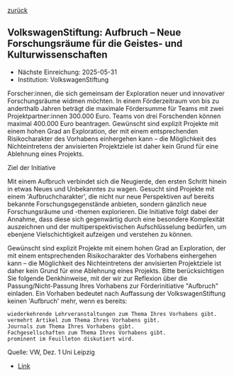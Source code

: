 [zurück](/funding/)

## VolkswagenStiftung: Aufbruch – Neue Forschungsräume für die Geistes- und Kulturwissenschaften

* Nächste Einreichung: 2025-05-31
* Institution: VolkswagenStiftung

Forscher:innen, die sich gemeinsam der Exploration neuer und innovativer Forschungsräume widmen möchten. In einem Förderzeitraum von bis zu anderthalb Jahren beträgt die maximale Fördersumme für Teams mit zwei Projektpartner:innen 300.000 Euro. Teams von drei Forschenden können maximal 400.000 Euro beantragen.
Gewünscht sind explizit Projekte mit einem hohen Grad an Exploration, der mit einem entsprechenden Risikocharakter des Vorhabens einhergehen kann – die Möglichkeit des Nichteintretens der anvisierten Projektziele ist daher kein Grund für eine Ablehnung eines Projekts.


Ziel der Initiative

Mit einem Aufbruch verbindet sich die Neugierde, den ersten Schritt hinein in etwas Neues und Unbekanntes zu wagen. Gesucht sind Projekte mit einem 'Aufbruchcharakter', die nicht nur neue Perspektiven auf bereits bekannte Forschungsgegenstände anbieten, sondern gänzlich neue Forschungsräume und -themen explorieren. Die Initiative folgt dabei der Annahme, dass diese sich gegenwärtig durch eine besondere Komplexität auszeichnen und der multiperspektivischen Aufschlüsselung bedürfen, um ebenjene Vielschichtigkeit aufzeigen und verstehen zu können. 

Gewünscht sind explizit Projekte mit einem hohen Grad an Exploration, der mit einem entsprechenden Risikocharakter des Vorhabens einhergehen kann – die Möglichkeit des Nichteintretens der anvisierten Projektziele ist daher kein Grund für eine Ablehnung eines Projekts. Bitte berücksichtigen Sie folgende Denkhinweise, mit der wir zur Reflexion über die Passung/Nicht-Passung Ihres Vorhabens zur Förderinitiative "Aufbruch" einladen. Ein Vorhaben bedeutet nach Auffassung der VolkswagenStiftung keinen 'Aufbruch' mehr, wenn es bereits:

    wiederkehrende Lehrveranstaltungen zum Thema Ihres Vorhabens gibt.
    vermehrt Artikel zum Thema Ihres Vorhabens gibt.
    Journals zum Thema Ihres Vorhabens gibt.
    Fachgesellschaften zum Thema Ihres Vorhabens gibt.
    prominent im Feuilleton diskutiert wird.


Quelle: VW, Dez. 1 Uni Leipzig

* [Link](https://www.volkswagenstiftung.de/de/foerderung/foerderangebot/transformationswissen-ueber-demokratien-im-wandel-transdisziplinaere-perspektiven)